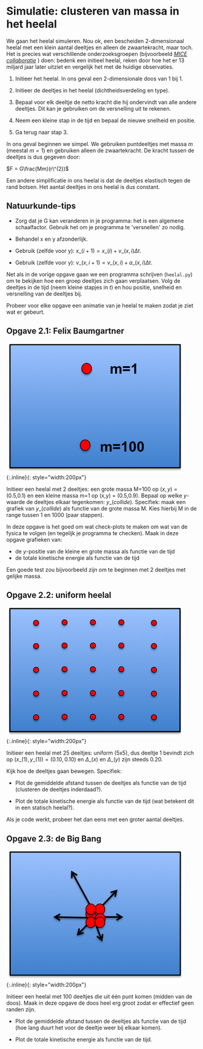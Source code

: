 # Simulatie: clusteren van massa in het heelal

We gaan het heelal simuleren. Nou ok, een bescheiden 2-dimensionaal heelal met
een klein aantal deeltjes en alleen de zwaartekracht, maar toch. Het is
precies wat verschillende onderzoeksgroepen (bijvoorbeeld [*MICE
collaboratie*](http://maia.ice.cat/mice/) ) doen: bedenk een initieel heelal,
reken door hoe het er 13 miljard jaar later uitziet en vergelijk het met de
huidige observaties.

1. Initieer het heelal. In ons geval een 2-dimensionale doos van 1 bij 1.

2. Initieer de deeltjes in het heelal (dichtheidsverdeling en type).

3. Bepaal voor elk deeltje de netto kracht die hij ondervindt van alle andere 
   deeltjes. Dit kan je gebruiken om de versnelling uit te rekenen.

4. Neem een kleine stap in de tijd en bepaal de nieuwe snelheid en positie.

5. Ga terug naar stap 3.

In ons geval beginnen we simpel. We gebruiken puntdeeltjes met massa $m$
(meestal $m=1$) en gebruiken alleen de zwaartekracht. De kracht tussen de
deeltjes is dus gegeven door:

$F = G\frac(Mm)(r\^(2))$ 

Een andere simplificatie in ons heelal is dat de deeltjes elastisch tegen de
rand botsen. Het aantal deeltjes in ons heelal is dus constant.

## Natuurkunde-tips

* Zorg dat je G kan veranderen in je programma: het is een algemene
  schaalfactor. Gebruik het om je programma te 'versnellen' zo nodig.

* Behandel x en y afzonderlijk.

* Gebruik (zelfde voor y): $x\_(i+1) = x\_(i) + v\_(x,i)\Delta t$.

* Gebruik (zelfde voor y): $v\_(x,i+1) = v\_(x,i) + a\_(x,i)\Delta t$.

Net als in de vorige opgave gaan we een programma schrijven (`heelal.py`) om
te bekijken hoe een groep deeltjes zich gaan verplaatsen. Volg de deeltjes in
de tijd (neem kleine stapjes in $t$) en hou positie, snelheid en versnelling
van de deeltjes bij.

Probeer voor elke opgave een animatie van je heelal te maken zodat je ziet 
wat er gebeurt.

## Opgave 2.1: Felix Baumgartner

![HeelalBaumgartner](HeelalBaumgartner.png){:.inline}{: style="width:200px"}

Initieer een heelal met 2 deeltjes: een grote massa M=100 op ($x,y$) = (0.5,0.1) 
en een kleine massa m=1 op (x,y) = (0.5,0.9). Bepaal op welke $y$-waarde de 
deeltjes elkaar tegenkomen: $y\_(collide)$. 
Specifiek: maak een grafiek van $y\_(collide)$ als functie van de grote massa M. 
Kies hierbij M in de range tussen 1 en 1000 (paar stappen). 

In deze opgave is het goed om wat check-plots te maken om wat van de fysica 
te volgen (en tegelijk je programma te checken). Maak in deze opgave grafieken 
van:

* de $y$-positie van de kleine en grote massa als functie van de tijd
* de totale kinetische energie als functie van de tijd

Een goede test zou bijvoorbeeld zijn om te beginnen met 2 deeltjes met gelijke massa.

## Opgave 2.2: uniform heelal

![HeelalUniform](HeelalUniform.png){:.inline}{: style="width:200px"}

Initieer een heelal met 25 deeltjes: uniform (5x5), dus deeltje 1 bevindt 
zich op $(x\_(1),y\_(1)) = (0.10, 0.10)$ en $\Delta\_(x)$ en $\Delta\_(y)$ 
zijn steeds 0.20. 

Kijk hoe de deeltjes gaan bewegen. Specifiek:

* Plot de gemiddelde afstand tussen de deeltjes als functie van de tijd
  (clusteren de deeltjes inderdaad?).

* Plot de totale kinetische energie als functie van de tijd (wat betekent dit
  in een statisch heelal?).

Als je code werkt, probeer het dan eens met een groter aantal deeltjes.

## Opgave 2.3: de Big Bang

![HeelalBigBang](HeelalBigBang.png){:.inline}{: style="width:200px"}

Initieer een heelal met 100 deeltjes die uit één punt komen (midden van de
doos). Maak in deze opgave de doos heel erg groot zodat er effectief geen
randen zijn.

* Plot de gemiddelde afstand tussen de deeltjes als functie van de tijd
  (hoe lang duurt het voor de deeltje weer bij elkaar komen).

* Plot de totale kinetische energie als functie van de tijd.
